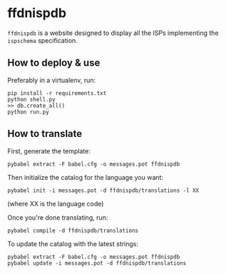 ffdnispdb
=========

``ffdnispdb`` is a website designed to display all the ISPs implementing the
``ispschema`` specification.

## How to deploy & use
Preferably in a virtualenv, run:

    pip install -r requirements.txt
    python shell.py
    >> db.create_all()
    python run.py


## How to translate
First, generate the template:

    pybabel extract -F babel.cfg -o messages.pot ffdnispdb

Then initialize the catalog for the language you want:

    pybabel init -i messages.pot -d ffdnispdb/translations -l XX

(where XX is the language code)

Once you're done translating, run:

    pybabel compile -d ffdnispdb/translations

To update the catalog with the latest strings:

    pybabel extract -F babel.cfg -o messages.pot ffdnispdb
    pybabel update -i messages.pot -d ffdnispdb/translations

